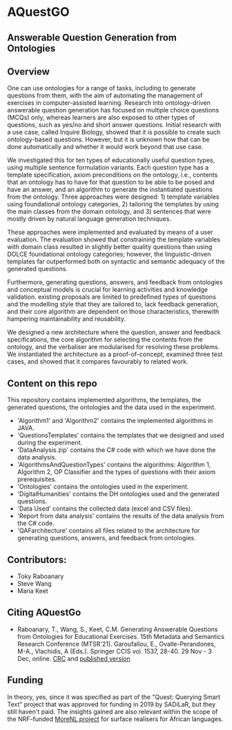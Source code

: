 # AQuestGO
## Answerable Question Generation from Ontologies 
 
 ## Overview
One can use ontologies for a range of tasks, including to generate questions from them, with the aim of automating the management of exercises in computer-assisted learning. Research into ontology-driven answerable question generation has focused on multiple choice questions (MCQs) only, whereas learners are also exposed to other types of questions, such as yes/no and short answer questions. Initial research with a use case, called Inquire Biology, showed that it is possible to create such ontology-based questions. However, but it is unknown how that can be done automatically and whether it would work beyond that use case. 

We investigated this for ten types of educationally useful question types, using multiple sentence formulation variants. Each question type has a template specification, axiom preconditions on the ontology, i.e., contents that an ontology has to have for that question to be able to be posed and have an answer, and an algorithm to generate the instantiated questions from the ontology. 
Three approaches were designed: 1) template variables using foundational ontology categories, 2) tailoring the templates by using the main classes from the domain ontology, and 3) sentences that were mostly driven by natural language generation techniques. 

These approaches were implemented and evaluated by means of a user evaluation. The evaluation showed that constraining the template variables with domain class resulted in slightly better quality questions than using DOLCE foundational ontology categories; however, the linguistic-driven templates far outperformed both on syntactic and semantic adequacy of the generated questions.

Furthermore, generating questions, answers, and feedback from ontologies and conceptual models is crucial for learning activities and knowledge validation. existing proposals are limited to predefined types of questions and the modelling style that they are tailored to, lack feedback generation, and their core algorithm are dependent on those characteristics, therewith hampering maintainability and reusability.

We designed a new architecture where the question, answer and feedback specifications, the core algorithm for selecting the contents from the ontology, and the verbaliser are modularised for resolving these problems. We instantiated the architecture as a proof-of-concept, examined three test cases, and showed that it compares favourably to related work.  

## Content on this repo

This repository contains implemented algorithms, the templates, the generated questions, the ontologies and the data used in the experiment.
- 'Algorithm1' and 'Algorithm2' contains the implemented algorithms in JAVA.
- 'QuestionsTemplates' contains the templates that we designed and used during the experiment.
- 'DataAnalysis.zip' contains the C# code with which we have done the data analysis.
- 'AlgorithmsAndQuestionTypes' contains the algorithms: Algorithm 1, Algorithm 2, OP Classifier and the types of questions with their axiom prerequisites.
- 'Ontologies' contains the ontologies used in the experiment.
- 'DigitalHumanities' contains the DH ontologies used and the generated questions.
- 'Data Used' contains the collected data (excel and CSV files).
- 'Report from data analysis' contains the results of the data analysis from the C# code.
- 'QAFarchitecture' contains all files related to the architecture for generating questions, answers, and feedback from ontologies.

## Contributors:
- Toky Raboanary
- Steve Wang
- Maria Keet

## Citing AQuestGo
- Raboanary, T., Wang, S., Keet, C.M. Generating Answerable Questions from Ontologies for Educational Exercises. 15th Metadata and Semantics Research Conference (MTSR'21). Garoufallou, E., Ovalle-Perandones, M-A., Vlachidis, A (Eds.). Springer CCIS vol. 1537, 28-40. 29 Nov - 3 Dec, online. <a href="http://www.meteck.org/files/MTSR21Qgen.pdf">CRC</a> and <a href="https://link.springer.com/chapter/10.1007/978-3-030-98876-0_3">published version</a>

## Funding
In theory, yes, since it was specified as part of the "Quest: Querying Smart Text" project that was approved for funding in 2019 by SADiLaR, but they still haven't paid. The insights gained are also relevant within the scope of the NRF-funded <a href="http://www.meteck.org/MoReNL/">MoreNL project</a> for surface realisers for African languages.
